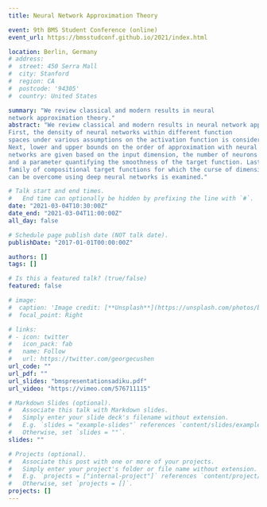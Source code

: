 ```yaml
---
title: Neural Network Approximation Theory

event: 9th BMS Student Conference (online)
event_url: https://bmsstudconf.github.io/2021/index.html

location: Berlin, Germany
# address:
#  street: 450 Serra Mall
#  city: Stanford
#  region: CA
#  postcode: '94305'
#  country: United States

summary: "We review classical and modern results in neural
network approximation theory."
abstract: "We review classical and modern results in neural network approximation theory.
First, the density of neural networks within different function
spaces under various assumptions on the activation function is considered.
Next, lower and upper bounds on the order of approximation with neural
networks are given based on the input dimension, the number of neurons
and a parameter quantifying the smoothness of the target function. Lastly, a
family of compositional target functions for which the curse of dimensionality
can be overcome using deep neural networks is examined."

# Talk start and end times.
#   End time can optionally be hidden by prefixing the line with `#`.
date: "2021-03-04T10:30:00Z"
date_end: "2021-03-04T11:00:00Z"
all_day: false

# Schedule page publish date (NOT talk date).
publishDate: "2017-01-01T00:00:00Z"

authors: []
tags: []

# Is this a featured talk? (true/false)
featured: false

# image:
#  caption: 'Image credit: [**Unsplash**](https://unsplash.com/photos/bzdhc5b3Bxs)'
#  focal_point: Right

# links:
# - icon: twitter
#   icon_pack: fab
#   name: Follow
#   url: https://twitter.com/georgecushen
url_code: ""
url_pdf: ""
url_slides: "bmspresentationsadiku.pdf"
url_video: "https://vimeo.com/576711115"

# Markdown Slides (optional).
#   Associate this talk with Markdown slides.
#   Simply enter your slide deck's filename without extension.
#   E.g. `slides = "example-slides"` references `content/slides/example-slides.md`.
#   Otherwise, set `slides = ""`.
slides: ""

# Projects (optional).
#   Associate this post with one or more of your projects.
#   Simply enter your project's folder or file name without extension.
#   E.g. `projects = ["internal-project"]` references `content/project/deep-learning/index.md`.
#   Otherwise, set `projects = []`.
projects: []
---
```







